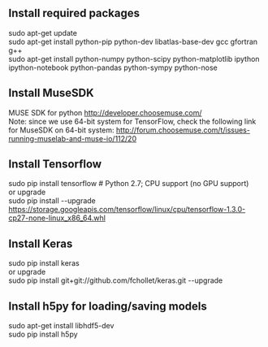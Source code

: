 ## Install required packages  
sudo apt-get update  
sudo apt-get install python-pip python-dev libatlas-base-dev gcc gfortran g++  
sudo apt-get install python-numpy python-scipy python-matplotlib ipython ipython-notebook python-pandas python-sympy python-nose  

## Install MuseSDK
MUSE SDK for python http://developer.choosemuse.com/  
Note: since we use 64-bit system for TensorFlow, check the following link for MuseSDK on 64-bit system: http://forum.choosemuse.com/t/issues-running-muselab-and-muse-io/112/20

## Install Tensorflow  
sudo pip install tensorflow      # Python 2.7; CPU support (no GPU support)  
or upgrade  
sudo pip install --upgrade https://storage.googleapis.com/tensorflow/linux/cpu/tensorflow-1.3.0-cp27-none-linux_x86_64.whl  

## Install Keras  
sudo pip install keras  
or upgrade  
sudo pip install git+git://github.com/fchollet/keras.git --upgrade

## Install h5py for loading/saving models  
sudo apt-get install libhdf5-dev  
sudo pip install h5py
